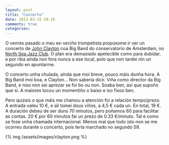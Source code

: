 ```yaml
---
layout: post
title: "Concerto"
date: 2013-03-15 19:16
comments: true
categories: 
---
```


O venres pasado o meu ex-veciño trompetista propúxome ir ver un concerto de <a href="http://en.wikipedia.org/wiki/John_Clayton_(bassist)">John Clayton</a> coa Big Band do conservatorio de Ámsterdam, no [North Sea Jazz Club](http://www.northseajazzclub.com/). O plan era demasiado apetecible como para dubidar, e por riba aínda non fora nunca a ese local, polo que non tardei nin un segundo en apuntarme.

O concerto unha chulada, aínda que moi breve, pouco máis dunha hora. A Big Band moi boa, e Clayton... Non sabería dicir. Viña como director da Big Band, e niso non sei aprezar se foi bo ou non. Soaba ben, así que supoño que si. A maiores tocou un momentiño o baixo e iso fíxoo ben.

Pero quizais o que máis me chamou a atención foi a relación tempo/prezo. A entrada valeu 10 €, e alí tomei dous viños, a 4,5 € cada un. En total, 19 €. A duración debeu de ser duns 70 minutos, pero poñamos 60 para facilitar as contas. 20 € por 60 minutos fai un prezo de 0.33 €/minuto. Tal e como se fose unha chamada internacional. Menos mal que todo isto non se me ocorreu durante o concerto, pois tería marchado no segundo 59.

{% img /assets/images/clayton.png %}


